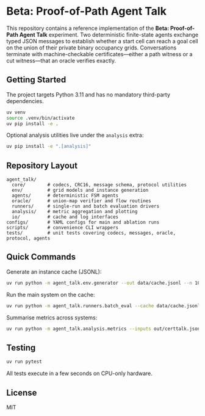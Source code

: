 # Beta: Proof-of-Path Agent Talk

This repository contains a reference implementation of the **Beta: Proof-of-Path Agent Talk** experiment. Two deterministic finite-state agents exchange typed JSON messages to establish whether a start cell can reach a goal cell on the union of their private binary occupancy grids. Conversations terminate with machine-checkable certificates—either a path witness or a cut witness—that an oracle verifies exactly.

## Getting Started

The project targets Python 3.11 and has no mandatory third-party dependencies.

```bash
uv venv
source .venv/bin/activate
uv pip install -e .
```

Optional analysis utilities live under the `analysis` extra:

```bash
uv pip install -e ".[analysis]"
```

## Repository Layout

```
agent_talk/
  core/        # codecs, CRC16, message schema, protocol utilities
  env/         # grid models and instance generation
  agents/      # deterministic FSM agents
  oracle/      # union-map verifier and flow routines
  runners/     # single-run and batch evaluation drivers
  analysis/    # metric aggregation and plotting
  io/          # cache and log interfaces
configs/       # YAML configs for main and ablation runs
scripts/       # convenience CLI wrappers
tests/         # unit tests covering codecs, messages, oracle, protocol, agents
```

## Quick Commands

Generate an instance cache (JSONL):

```bash
uv run python -m agent_talk.env.generator --out data/cache.jsonl --n 1000 --size 10 --seed 123
```

Run the main system on the cache:

```bash
uv run python -m agent_talk.runners.batch_eval --cache data/cache.jsonl --system certtalk --out out/certtalk.jsonl
```

Summarise metrics across systems:

```bash
uv run python -m agent_talk.analysis.metrics --inputs out/certtalk.jsonl --out out/summary.csv
```

## Testing

```bash
uv run pytest
```

All tests execute in a few seconds on CPU-only hardware.

## License

MIT
